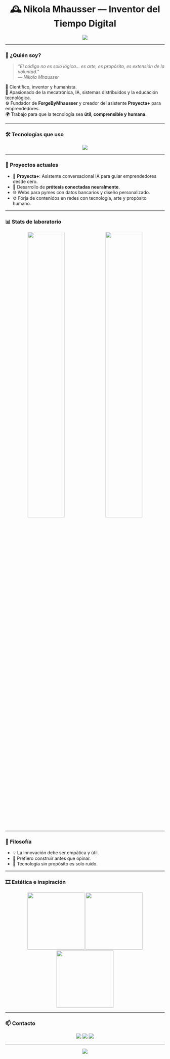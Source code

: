 <h1 align="center">🕰️ Nikola Mhausser — Inventor del Tiempo Digital</h1>

<p align="center">
  <img src="https://readme-typing-svg.herokuapp.com?font=Fira+Code&size=24&duration=3000&pause=1000&center=true&vCenter=true&width=600&lines=Codificando+el+futuro...;Moldeando+tecnolog%C3%ADa+con+alma+humana.;Explorador+de+la+IA+y+el+steampunk.;Dise%C3%B1ando+pr%C3%B3tesis+para+el+mañana.;Bienvenido+a+la+forja." />
</p>

---

### 🧭 ¿Quién soy?

> _"El código no es solo lógica... es arte, es propósito, es extensión de la voluntad."_  
> — *Nikola Mhausser*

🎩 Científico, inventor y humanista.  
🧠 Apasionado de la mecatrónica, IA, sistemas distribuidos y la educación tecnológica.  
⚙️ Fundador de **ForgeByMhausser** y creador del asistente **Proyecta+** para emprendedores.  
🌍 Trabajo para que la tecnología sea **útil, comprensible y humana**.

---

### 🛠 Tecnologías que uso

<p align="center">
  <img src="https://skillicons.dev/icons?i=python,cpp,react,nextjs,tailwind,firebase,js,html,css,vscode,openai&theme=dark" />
</p>

---

### 📡 Proyectos actuales

- 🔹 **Proyecta+**: Asistente conversacional IA para guiar emprendedores desde cero.
- 🧪 Desarrollo de **prótesis conectadas neuralmente**.
- 🌐 Webs para pymes con datos bancarios y diseño personalizado.
- ⚙️ Forja de contenidos en redes con tecnología, arte y propósito humano.

---

### 📊 Stats de laboratorio

<p align="center">
  <img width="48%" src="https://github-readme-stats.vercel.app/api?username=NikolaMhausser&show_icons=true&theme=gruvbox&hide_border=true&count_private=true" />
  <img width="48%" src="https://github-readme-streak-stats.herokuapp.com/?user=NikolaMhausser&theme=gruvbox&hide_border=true" />
</p>

---

### 🔮 Filosofía

- 💡 La innovación debe ser empática y útil.
- 🔧 Prefiero construir antes que opinar.
- 🤝 Tecnología sin propósito es solo ruido.

---

### 🎞️ Estética e inspiración

<p align="center">
  <img src="https://media.giphy.com/media/nQEFpP92FjaY2/giphy.gif" width="180px" />
  <img src="https://media.giphy.com/media/M9RGY2f8vGUis/giphy.gif" width="180px" />
  <img src="https://media.giphy.com/media/f7kYJAZeC0C9G/giphy.gif" width="180px" />
</p>

---

### 📫 Contacto

<p align="center">
  <a href="mailto:nikola@mhtech.cl"><img src="https://img.shields.io/badge/Email-nikola@mhtech.cl-red?style=for-the-badge&logo=gmail&logoColor=white" /></a>
  <a href="https://instagram.com/ForgeByMhausser"><img src="https://img.shields.io/badge/@ForgeByMhausser-E4405F?style=for-the-badge&logo=instagram&logoColor=white" /></a>
  <a href="https://linkedin.com/in/NikolaMhausser"><img src="https://img.shields.io/badge/LinkedIn-NikolaMhausser-blue?style=for-the-badge&logo=linkedin" /></a>
</p>

---

<p align="center">
  <img src="https://readme-typing-svg.herokuapp.com?font=Courier+Prime&size=18&color=F7A41D&width=480&lines=Gracias+por+visitar+mi+Taller+Temporal.;No+olvides+soñar+y+crear+algo+hoy.%F0%9F%92%AA" />
</p>
